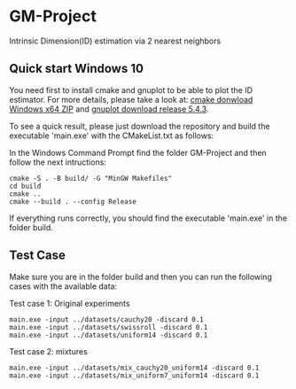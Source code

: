 # GM-Project
Intrinsic Dimension(ID) estimation via 2 nearest neighbors

## Quick start Windows 10

You need first to install cmake and gnuplot to be able to plot the ID estimator. For more details, please take a look at: [cmake donwload Windows x64 ZIP](https://cmake.org/download/) and [gnuplot download release 5.4.3](http://www.gnuplot.info).

To see a quick result, please just download the repository and build the executable 'main.exe' with the CMakeList.txt as follows:

In the Windows Command Prompt find the folder GM-Project and then follow the next intructions:

```
cmake -S . -B build/ -G "MinGW Makefiles"
cd build
cmake ..
cmake --build . --config Release

```

If everything runs correctly, you should find the executable 'main.exe' in the folder build.

## Test Case

Make sure you are in the folder build and then you can run the following cases with the available data:

Test case 1: Original experiments
```
main.exe -input ../datasets/cauchy20 -discard 0.1
main.exe -input ../datasets/swissroll -discard 0.1
main.exe -input ../datasets/uniform14 -discard 0.1
```
Test case 2: mixtures

```
main.exe -input ../datasets/mix_cauchy20_uniform14 -discard 0.1
main.exe -input ../datasets/mix_uniform7_uniform14 -discard 0.1
```